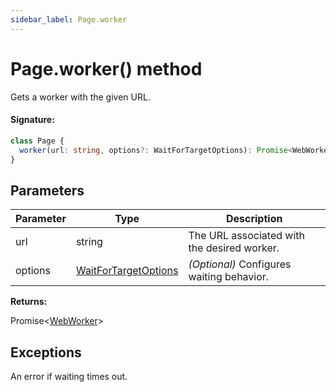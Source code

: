 ```yaml
---
sidebar_label: Page.worker
---
```


# Page.worker() method

Gets a worker with the given URL.

#### Signature:

```typescript
class Page {
  worker(url: string, options?: WaitForTargetOptions): Promise<WebWorker>;
}
```

## Parameters

| Parameter | Type                                                        | Description                                 |
| --------- | ----------------------------------------------------------- | ------------------------------------------- |
| url       | string                                                      | The URL associated with the desired worker. |
| options   | [WaitForTargetOptions](./puppeteer.waitfortargetoptions.md) | _(Optional)_ Configures waiting behavior.   |

**Returns:**

Promise&lt;[WebWorker](./puppeteer.webworker.md)&gt;

## Exceptions

An error if waiting times out.
